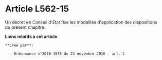 # Article L562-15

Un décret en Conseil d'Etat fixe les modalités d'application des dispositions du présent chapitre.

**Liens relatifs à cet article**

	**Créé par**:

	  - Ordonnance n°2016-1575 du 24 novembre 2016 - art. 1
